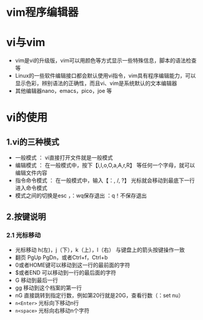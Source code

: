 # vim程序编辑器

# vi与vim

* vim是vi的升级版，vim可以用颜色等方式显示一些特殊信息，脚本的语法检查等
* Linux的一些软件编辑接口都会默认使用vi指令，vim具有程序编辑能力，可以显示色彩，辨别语法的正确性，而且vi、vim是系统默认的文本编辑器
* 其他编辑器nano，emacs，pico，joe 等　
# vi的使用

## 1.vi的三种模式
* 一般模式 ： vi直接打开文件就是一般模式
* 编辑模式 ： 在一般模式中，按下【i,I,o,O,a,A,r,R】 等任何一个字母，就可以编辑文件内容
* 指令命令模式 ： 在一般模式中，输入【：, /, ?】 光标就会移动到最底下一行进入命令模式
* 模式之间的切换是esc ，：wq保存退出 ：q！不保存退出

## 2.按键说明

### 2.1 光标移动
* 光标移动 h(左)，j（下），k（上），l（右） 与键盘上的箭头按键操作一致
* 翻页 PgUp PgDn，或者Ctrl+f，Ctrl+b
* 0或者HOME键可以移动到这一行的最前面的字符
* $或者END 可以移动到一行的最后面的字符
* G 移动到最后一行
* gg 移动到这个档案的第一行
* nG 直接跳转到指定行数，例如第20行就是20G，查看行数（：set nu）
* `n<Enter>` 光标向下移动n行
* `n<space>` 光标向右移动n个字符
